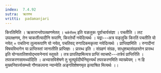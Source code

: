 ```yaml
---
index:  7.4.92
sutra:  ऋतश्च
vritti:  padamanjari
---
```


किरतिमिति । ऋकारान्तोपलक्षणमेतत् । `चर्करीतम्` इति यङलुकः पूर्वाचार्यसंज्ञा । पचतीति । लट उपलक्षणम्, तेन चाकर्तीत्यादीनि रूपाणि, किरतेर्यो नयेदित्यर्थः । यद्वा---अत्र यङ्लुकि किरतिं पचतीति यो नयेत् = पचतिना तुल्यरूपाणि यो नयेत्, पचतिवद् रुगादिकमकृत्वा नयेदित्यर्थः । प्राप्तिज्ञमिति । रुगादीनां विषयविभागेन या प्राप्तिस्तां जानातीति प्राप्तिज्ञः । प्रारब्ध इति । संग्रहणं संग्रहः, साधुशब्दसंग्रहस्तेन प्रारब्ध इति योग्यतातिशयोद्भावनेनायं स्तूयते ।
तत्र प्रापतिज्ञमित्यत्र प्राप्तिं व्याचष्टे---तत्रेयं प्राप्तिरिति । तपरकरणसामर्थ्यादिति । अभ्यासविशेषणे तु भूतपूर्वदीर्घनिवृत्त्यर्थं तपरकरणमिति व्याख्येयम् । न हि मुख्यनिवर्त्त्यसम्भवे गौणकल्पना न्यान्येति अङ्गविशेषणमृत इत्याश्रित मित्यर्थः ।।
